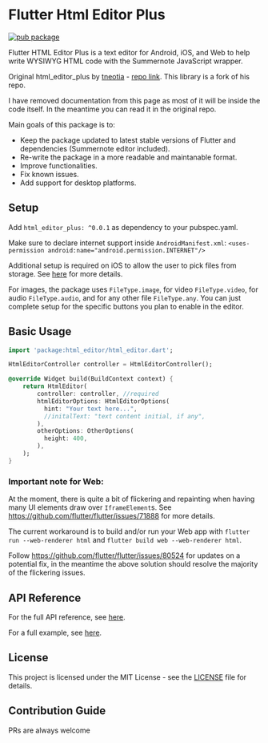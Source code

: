 # Flutter Html Editor Plus
[![pub package](https://img.shields.io/pub/v/html_editor_plus.svg)](https://pub.dev/packages/html_editor_plus)

Flutter HTML Editor Plus is a text editor for Android, iOS, and Web to help write WYSIWYG HTML code with the Summernote JavaScript wrapper.

Original html_editor_plus by [tneotia](https://github.com/tneotia) - [repo link](https://github.com/tneotia/html-editor-enhanced). 
This library is a fork of his repo.

I have removed documentation from this page as most of it will be inside the code itself. In the meantime you can read it in the original repo.

Main goals of this package is to:  
- Keep the package updated to latest stable versions of Flutter and dependencies (Summernote editor included).
- Re-write the package in a more readable and maintanable format.
- Improve functionalities.
- Fix known issues.
- Add support for desktop platforms.

## Setup

Add `html_editor_plus: ^0.0.1` as dependency to your pubspec.yaml.

Make sure to declare internet support inside `AndroidManifest.xml`: `<uses-permission android:name="android.permission.INTERNET"/>`

Additional setup is required on iOS to allow the user to pick files from storage. See [here](https://github.com/miguelpruivo/flutter_file_picker/wiki/Setup#--ios) for more details. 

For images, the package uses `FileType.image`, for video `FileType.video`, for audio `FileType.audio`, and for any other file `FileType.any`. You can just complete setup for the specific buttons you plan to enable in the editor.

## Basic Usage

```dart
import 'package:html_editor/html_editor.dart';

HtmlEditorController controller = HtmlEditorController();

@override Widget build(BuildContext context) {
    return HtmlEditor(
        controller: controller, //required
        htmlEditorOptions: HtmlEditorOptions(
          hint: "Your text here...",
          //initalText: "text content initial, if any",
        ),   
        otherOptions: OtherOptions(
          height: 400,
        ),
    );
}
```

### Important note for Web:

At the moment, there is quite a bit of flickering and repainting when having many UI elements draw over `IframeElement`s. See https://github.com/flutter/flutter/issues/71888 for more details.

The current workaround is to build and/or run your Web app with `flutter run --web-renderer html` and `flutter build web --web-renderer html`.

Follow https://github.com/flutter/flutter/issues/80524 for updates on a potential fix, in the meantime the above solution should resolve the majority of the flickering issues.

## API Reference

For the full API reference, see [here](https://pub.dev/documentation/html_editor_plus/latest/).

For a full example, see [here](https://github.com/vadrian89/html-editor-plus/tree/master/example).

## License

This project is licensed under the MIT License - see the [LICENSE](LICENSE) file for details.

## Contribution Guide

PRs are always welcome



